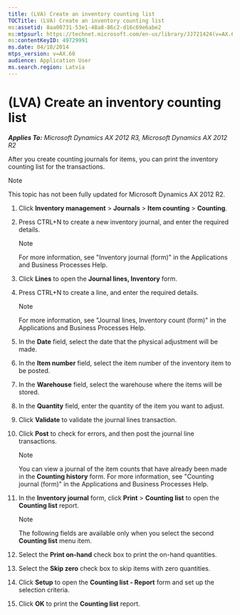 ```yaml
---
title: (LVA) Create an inventory counting list
TOCTitle: (LVA) Create an inventory counting list
ms:assetid: 8aa00731-53e1-48a8-86c2-d16c69e6abe2
ms:mtpsurl: https://technet.microsoft.com/en-us/library/JJ721424(v=AX.60)
ms:contentKeyID: 49729991
ms.date: 04/18/2014
mtps_version: v=AX.60
audience: Application User
ms.search.region: Latvia
---
```


# (LVA) Create an inventory counting list 


_**Applies To:** Microsoft Dynamics AX 2012 R3, Microsoft Dynamics AX 2012 R2_

After you create counting journals for items, you can print the inventory counting list for the transactions.


> [!NOTE]
> <P>This topic has not been fully updated for Microsoft Dynamics AX 2012 R2.</P>



1.  Click **Inventory management** \> **Journals** \> **Item counting** \> **Counting**.

2.  Press CTRL+N to create a new inventory journal, and enter the required details.
    

    > [!NOTE]
    > <P>For more information, see "Inventory journal (form)" in the Applications and Business Processes Help.</P>



3.  Click **Lines** to open the **Journal lines, Inventory** form.

4.  Press CTRL+N to create a line, and enter the required details.
    

    > [!NOTE]
    > <P>For more information, see "Journal lines, Inventory count (form)" in the Applications and Business Processes Help.</P>



5.  In the **Date** field, select the date that the physical adjustment will be made.

6.  In the **Item number** field, select the item number of the inventory item to be posted.

7.  In the **Warehouse** field, select the warehouse where the items will be stored.

8.  In the **Quantity** field, enter the quantity of the item you want to adjust.

9.  Click **Validate** to validate the journal lines transaction.

10. Click **Post** to check for errors, and then post the journal line transactions.
    

    > [!NOTE]
    > <P>You can view a journal of the item counts that have already been made in the <STRONG>Counting history</STRONG> form. For more information, see "Counting journal (form)" in the Applications and Business Processes Help.</P>



11. In the **Inventory journal** form, click **Print** \> **Counting list** to open the **Counting list** report.
    

    > [!NOTE]
    > <P>The following fields are available only when you select the second <STRONG>Counting list</STRONG> menu item.</P>



12. Select the **Print on-hand** check box to print the on-hand quantities.

13. Select the **Skip zero** check box to skip items with zero quantities.

14. Click **Setup** to open the **Counting list - Report** form and set up the selection criteria.

15. Click **OK** to print the **Counting list** report.

  


